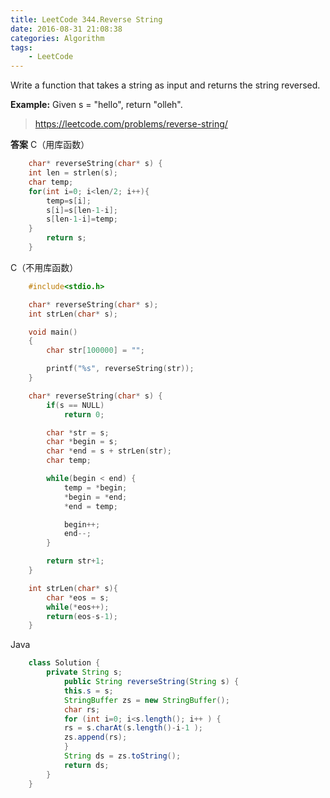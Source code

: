 ```yaml
---
title: LeetCode 344.Reverse String
date: 2016-08-31 21:08:38
categories: Algorithm
tags: 
    - LeetCode
---
```

Write a function that takes a string as input and returns the string reversed.<!--more-->

**Example:**
Given s = "hello", return "olleh".

> https://leetcode.com/problems/reverse-string/

**答案**
C（用库函数）

```c
    char* reverseString(char* s) {
    int len = strlen(s);
    char temp;
    for(int i=0; i<len/2; i++){
        temp=s[i];
        s[i]=s[len-1-i];
        s[len-1-i]=temp;
    }
        return s;
    }
```

C（不用库函数）

```c
    #include<stdio.h>

    char* reverseString(char* s);
    int strLen(char* s);

    void main()
    {
        char str[100000] = "";

        printf("%s", reverseString(str));
    }

    char* reverseString(char* s) {
        if(s == NULL)
            return 0;

        char *str = s;
        char *begin = s;
        char *end = s + strLen(str);
        char temp;

        while(begin < end) {
            temp = *begin;
            *begin = *end;
            *end = temp;

            begin++;
            end--;
        }

        return str+1;
    }

    int strLen(char* s){
        char *eos = s;
        while(*eos++);
        return(eos-s-1);
    }
```

Java

```java
    class Solution {
        private String s;
            public String reverseString(String s) {
            this.s = s;
            StringBuffer zs = new StringBuffer();
            char rs;
            for (int i=0; i<s.length(); i++ ) {
            rs = s.charAt(s.length()-i-1 );
            zs.append(rs);
            }
            String ds = zs.toString();
            return ds;
        }
    }
```
